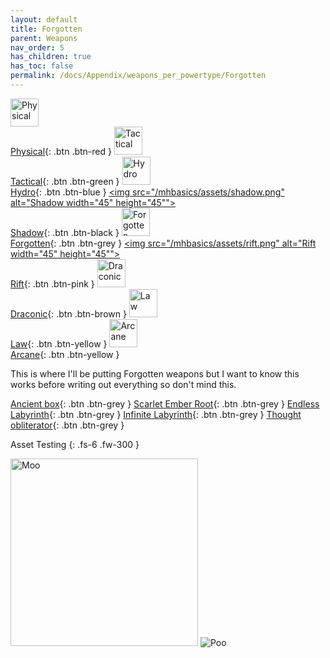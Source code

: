 ```yaml
---
layout: default
title: Forgotten
parent: Weapons
nav_order: 5
has_children: true
has_toc: false
permalink: /docs/Appendix/weapons_per_powertype/Forgotten
---
```

[<img src="/mhbasics/assets/physical.png" alt="Physical" width="45" height="45"> <br> Physical](https://kuhmann.github.io/mhbasics/docs/Appendix/weapons_per_powertype/Physical){: .btn .btn-red } [<img src="/mhbasics/assets/tactical.png" alt="Tactical" width="45" height="45"> <br> Tactical](https://kuhmann.github.io/mhbasics/docs/Appendix/weapons_per_powertype/Tactical){: .btn .btn-green } [<img src="/mhbasics/assets/hydro.png" alt="Hydro" width="45" height="45"> <br> Hydro](https://kuhmann.github.io/mhbasics/docs/Appendix/weapons_per_powertype/Hydro){: .btn .btn-blue } [<img src="/mhbasics/assets/shadow.png" alt="Shadow width="45" height="45""> <br> Shadow](https://kuhmann.github.io/mhbasics/docs/Appendix/weapons_per_powertype/Shadow){: .btn .btn-black } [<img src="/mhbasics/assets/forgotten.png" alt="Forgotten" width="45" height="45"> <br> Forgotten](https://kuhmann.github.io/mhbasics/docs/Appendix/weapons_per_powertype/Forgotten){: .btn .btn-grey } [<img src="/mhbasics/assets/rift.png" alt="Rift width="45" height="45""> <br> Rift](https://kuhmann.github.io/mhbasics/docs/Appendix/weapons_per_powertype/Rift){: .btn .btn-pink } [<img src="/mhbasics/assets/draconic.png" alt="Draconic" width="45" height="45"> <br> Draconic](https://kuhmann.github.io/mhbasics/docs/Appendix/weapons_per_powertype/Draconic){: .btn .btn-brown } [<img src="/mhbasics/assets/law.png" alt="Law" width="45" height="45"> <br> Law](https://kuhmann.github.io/mhbasics/docs/Appendix/weapons_per_powertype/Law){: .btn .btn-yellow }  [<img src="/mhbasics/assets/arcane.png" alt="Arcane" width="45" height="45"> <br> Arcane](https://kuhmann.github.io/mhbasics/docs/Appendix/weapons_per_powertype/Arcane){: .btn .btn-yellow }

This is where I'll be putting Forgotten weapons but I want to know this works before writing out everything so don't mind this.

[Ancient box](https://kuhmann.github.io/mhbasics/docs/Appendix/weapons_per_powertype/Forgotten/abt){: .btn .btn-grey } [Scarlet Ember Root](https://kuhmann.github.io/mhbasics/docs/Appendix/weapons_per_powertype/Forgotten/sert){: .btn .btn-grey } [Endless Labyrinth](https://kuhmann.github.io/mhbasics/docs/Appendix/weapons_per_powertype/Forgotten/elt){: .btn .btn-grey } [Infinite Labyrinth](https://kuhmann.github.io/mhbasics/docs/Appendix/weapons_per_powertype/Forgotten/ilt){: .btn .btn-grey } [Thought obliterator](https://kuhmann.github.io/mhbasics/docs/Appendix/weapons_per_powertype/Forgotten/tot){: .btn .btn-grey }

Asset Testing
{: .fs-6 .fw-300 }

<img src="/mhbasics/assets/Kuh.png" alt="Moo" width="300" height="300">
<img src="/mhbasics/assets/forgotten.png" alt="Poo">
